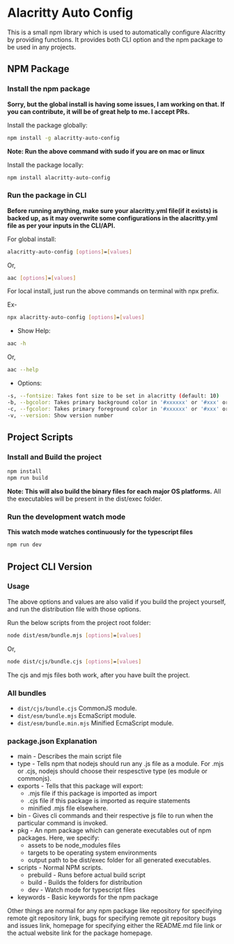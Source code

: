 # Alacritty Auto Config

This is a small npm library which is used to automatically configure Alacritty by providing functions. It provides both CLI option and the npm package to be used in any projects.

## NPM Package

### Install the npm package

**Sorry, but the global install is having some issues, I am working on that. If you can contribute, it will be of great help to me. I accept PRs.**

Install the package globally:
```sh
npm install -g alacritty-auto-config
```
**Note: Run the above command with sudo if you are on mac or linux**

Install the package locally:
```sh
npm install alacritty-auto-config
```

### Run the package in CLI

**Before running anything, make sure your alacritty.yml file(if it exists) is backed up, as it may overwrite some configurations in the alacritty.yml file as per your inputs in the CLI/API.**

For global install:
```sh
alacritty-auto-config [options]=[values]
```

Or, 
```sh
aac [options]=[values]
```

For local install, just run the above commands on terminal with npx prefix. 

Ex-
```sh
npx alacritty-auto-config [options]=[values]
```

* Show Help:

```sh
aac -h
```

Or,

```sh
aac --help
```

* Options:

```sh
-s, --fontsize: Takes font size to be set in alacritty (default: 10)
-b, --bgcolor: Takes primary background color in '#xxxxxx' or '#xxx' or '0xfff' or '0xffffff' format (default='#333333')
-c, --fgcolor: Takes primary foreground color in '#xxxxxx' or '#xxx' or '0xfff' or '0xffffff' format (default='#ffffff')
-v, --version: Show version number
```

## Project Scripts

### Install and Build the project

```sh
npm install
npm run build
```

**Note: This will also build the binary files for each major OS platforms.** All the executables will be present in the dist/exec folder.

### Run the development watch mode

**This watch mode watches continuously for the typescript files**

```sh
npm run dev
```

## Project CLI Version

### Usage

The above options and values are also valid if you build the project yourself, and run the distribution file with those options.

Run the below scripts from the project root folder:
```sh
node dist/esm/bundle.mjs [options]=[values]
```
Or,
```sh
node dist/cjs/bundle.cjs [options]=[values]
```

The cjs and mjs files both work, after you have built the project.

### All bundles

- `dist/cjs/bundle.cjs` CommonJS module.
- `dist/esm/bundle.mjs` EcmaScript module.
- `dist/esm/bundle.min.mjs` Minified EcmaScript module.
<!-- - `dist/cjs-compat/index.js` CommonJS module, transpiled for older browsers. -->
<!-- - `dist/bundle.esm-compact.mjs` EcmaScript module, transpiled for older browsers. -->
<!-- - `dist/bundle.iife.min.js` Minified plain JS. -->
<!-- - `dist/bundle.iife-compact.js` As above, but transpiled for older browsers. -->

### package.json Explanation

* main - Describes the main script file
* type - Tells npm that nodejs should run any .js file as a module. For .mjs or .cjs, nodejs should choose their respesctive type (es module or commonjs). 
* exports - Tells that this package will export:
    * .mjs file if this package is imported as import
    * .cjs file if this package is imported as require statements
    * minified .mjs file elsewhere.
* bin - Gives cli commands and their respective js file to run when the particular command is invoked.
* pkg - An npm package which can generate executables out of npm packages. Here, we specify:
    * assets to be node_modules files
    * targets to be operating system environments
    * output path to be dist/exec folder for all generated executables.
* scripts - Normal NPM scripts.
    * prebuild - Runs before actual build script
    * build - Builds the folders for distribution
    * dev - Watch mode for typescript files
* keywords - Basic keywords for the npm package

Other things are normal for any npm package like repository for specifying remote git repository link, bugs for specifying remote git repository bugs and issues link, homepage for specifying either the README.md file link or the actual website link for the package homepage.
